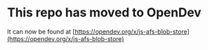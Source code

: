 # This repo has moved to OpenDev

It can now be found at [https://opendev.org/x/js-afs-blob-store](https://opendev.org/x/js-afs-blob-store)
